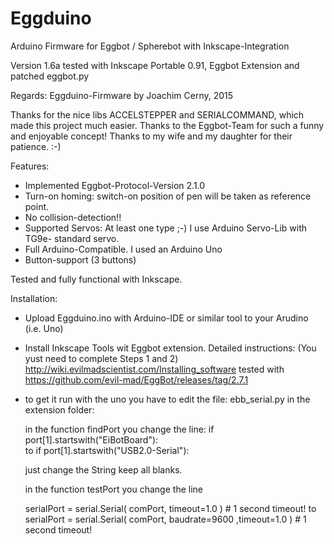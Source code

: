 Eggduino
====

Arduino Firmware for Eggbot / Spherebot with Inkscape-Integration

Version 1.6a
tested with Inkscape Portable 0.91, Eggbot Extension and patched eggbot.py

Regards: Eggduino-Firmware by Joachim Cerny, 2015

Thanks for the nice libs ACCELSTEPPER and SERIALCOMMAND, which made this project much easier. Thanks to the Eggbot-Team for such a funny and enjoyable concept! Thanks to my wife and my daughter for their patience. :-)

Features:

- Implemented Eggbot-Protocol-Version 2.1.0
- Turn-on homing: switch-on position of pen will be taken as reference point.
- No collision-detection!!
- Supported Servos: At least one type ;-) I use Arduino Servo-Lib with TG9e- standard servo.
- Full Arduino-Compatible. I used an Arduino Uno
- Button-support (3 buttons)

Tested and fully functional with Inkscape.

Installation:

- Upload Eggduino.ino with Arduino-IDE or similar tool to your Arudino (i.e. Uno)
- Install Inkscape Tools wit Eggbot extension. Detailed instructions: (You yust need to complete Steps 1 and 2)
http://wiki.evilmadscientist.com/Installing_software
tested with  https://github.com/evil-mad/EggBot/releases/tag/2.7.1 

- to get it run with the uno you have to edit the file: ebb_serial.py in the extension folder:

	in the function findPort you change the line:
	if port[1].startswith("EiBotBoard"):  
		to 
	if port[1].startswith("USB2.0-Serial"):
	
	just change the String keep all blanks.
	
	in the function testPort you change the line
	
	serialPort = serial.Serial( comPort, timeout=1.0 ) # 1 second timeout!
		to
	serialPort = serial.Serial( comPort, baudrate=9600 ,timeout=1.0 ) # 1 second timeout! 
	
	
	


